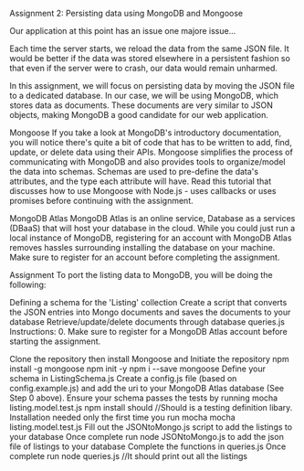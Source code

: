 Assignment 2: Persisting data using MongoDB and Mongoose

Our application at this point has an issue one majore issue...

Each time the server starts, we reload the data from the same JSON file.
It would be better if the data was stored elsewhere in a persistent fashion so that even if the server were to crash, our data would remain unharmed.

In this assignment, we will focus on persisting data by moving the JSON file to a dedicated database. In our case, we will be using MongoDB, which stores data as documents. These documents are very similar to JSON objects, making MongoDB a good candidate for our web application.

Mongoose
If you take a look at MongoDB's introductory documentation, you will notice there's quite a bit of code that has to be written to add, find, update, or delete data using their APIs. Mongoose simplifies the process of communicating with MongoDB and also provides tools to organize/model the data into schemas. Schemas are used to pre-define the data's attributes, and the type each attribute will have. Read this tutorial that discusses how to use Mongoose with Node.js - uses callbacks or uses promises before continuing with the assignment.

MongoDB Atlas
MongoDB Atlas is an online service, Database as a services (DBaaS) that will host your database in the cloud. While you could just run a local instance of MongoDB, registering for an account with MongoDB Atlas removes hassles surrounding installing the database on your machine. Make sure to register for an account before completing the assignment.

Assignment
To port the listing data to MongoDB, you will be doing the following:

Defining a schema for the 'Listing' collection
Create a script that converts the JSON entries into Mongo documents and saves the documents to your database
Retrieve/update/delete documents through database queries.js
Instructions: 0. Make sure to register for a MongoDB Atlas account before starting the assignment.

Clone the repository then install Mongoose and Initiate the repository npm install -g mongoose npm init -y npm i --save mongoose
Define your schema in ListingSchema.js
Create a config.js file (based on config.example.js) and add the uri to your MongoDB Atlas database (See Step 0 above).
Ensure your schema passes the tests by running mocha listing.model.test.js npm install should //Should is a testing definition libary. Installation needed only the first time you run mocha mocha listing.model.test.js
Fill out the JSONtoMongo.js script to add the listings to your database
Once complete run node JSONtoMongo.js to add the json file of listings to your database
Complete the functions in queries.js
Once complete run node queries.js //It should print out all the listings
